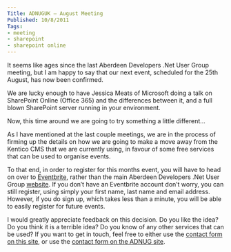 ```yaml
---
Title: ADNUGUK – August Meeting
Published: 10/8/2011
Tags:
- meeting
- sharepoint
- sharepoint online
---
```


It seems like ages since the last Aberdeen Developers .Net User Group meeting, but I am happy to say that our next event, scheduled for the 25th August, has now been confirmed.

We are lucky enough to have Jessica Meats of Microsoft doing a talk on SharePoint Online (Office 365) and the differences between it, and a full blown SharePoint server running in your environment.

Now, this time around we are going to try something a little different...

As I have mentioned at the last couple meetings, we are in the process of firming up the details on how we are going to make a move away from the Kentico CMS that we are currently using, in favour of some free services that can be used to organise events.

To that end, in order to register for this months event, you will have to head on over to [Eventbrite](http://adnuguk.eventbrite.com/), rather than the main Aberdeen Developers .Net User Group [website](http://www.aberdeendevelopers.co.uk/). If you don’t have an Eventbrite account don’t worry, you can still register, using simply your first name, last name and email address. However, if you do sign up, which takes less than a minute, you will be able to easily register for future events.

I would greatly appreciate feedback on this decision. Do you like the idea? Do you think it is a terrible idea? Do you know of any other services that can be used? If you want to get in touch, feel free to either use the [contact form on this site](http://www.gep13.co.uk/contact), or use the [contact form on the ADNUG site](http://www.aberdeendevelopers.co.uk/Contact.aspx).
